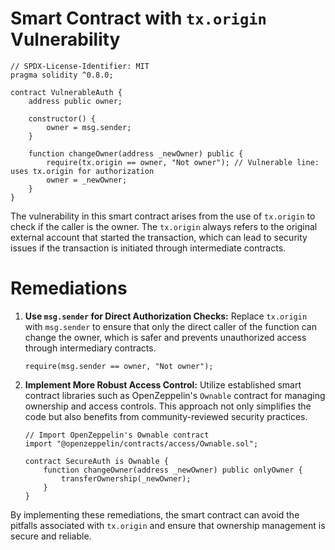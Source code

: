 # Smart Contract with `tx.origin` Vulnerability

```solidity
// SPDX-License-Identifier: MIT
pragma solidity ^0.8.0;

contract VulnerableAuth {
    address public owner;

    constructor() {
        owner = msg.sender;
    }

    function changeOwner(address _newOwner) public {
        require(tx.origin == owner, "Not owner"); // Vulnerable line: uses tx.origin for authorization
        owner = _newOwner;
    }
}
```

The vulnerability in this smart contract arises from the use of `tx.origin` to check if the caller is the owner. The `tx.origin` always refers to the original external account that started the transaction, which can lead to security issues if the transaction is initiated through intermediate contracts.

# Remediations

1. **Use `msg.sender` for Direct Authorization Checks:**
   Replace `tx.origin` with `msg.sender` to ensure that only the direct caller of the function can change the owner, which is safer and prevents unauthorized access through intermediary contracts.

   ```solidity
   require(msg.sender == owner, "Not owner");
   ```

2. **Implement More Robust Access Control:**
   Utilize established smart contract libraries such as OpenZeppelin's `Ownable` contract for managing ownership and access controls. This approach not only simplifies the code but also benefits from community-reviewed security practices.

   ```solidity
   // Import OpenZeppelin's Ownable contract
   import "@openzeppelin/contracts/access/Ownable.sol";

   contract SecureAuth is Ownable {
       function changeOwner(address _newOwner) public onlyOwner {
           transferOwnership(_newOwner);
       }
   }
   ```

By implementing these remediations, the smart contract can avoid the pitfalls associated with `tx.origin` and ensure that ownership management is secure and reliable.
